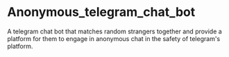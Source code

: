 # Anonymous_telegram_chat_bot
A telegram chat bot that matches random strangers together and provide a platform for them to engage in anonymous chat in the safety of telegram's platform.
